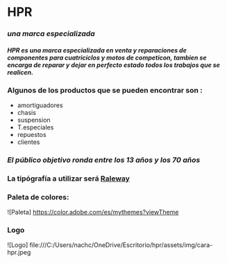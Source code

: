 # **HPR**
### *una marca especializada*
#### ***HPR es una marca especializada en venta y reparaciones de componentes para cuatriciclos y motos de competicon, tambien se encarga de reparar y dejar en perfecto estado todos los trabajos que se realicen.***

### Algunos de los productos que se pueden encontrar son :
- amortiguadores
- chasis
- suspension
- T.especiales
- repuestos
- clientes

### *El público objetivo ronda entre los 13 años y los 70 años*

### La tipógrafía a utilizar será [Raleway](https://fonts.google.com/specimen/Raleway)

### Paleta de colores:
![Paleta] https://color.adobe.com/es/mythemes?viewTheme


### Logo
 ![Logo] file:///C:/Users/nachc/OneDrive/Escritorio/hpr/assets/img/cara-hpr.jpeg
 
